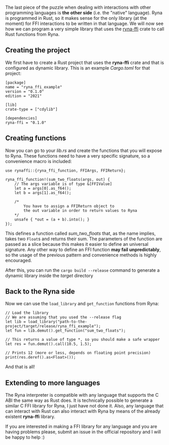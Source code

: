 The last piece of the puzzle when dealing with interactions with other programming languages is **the other side** (i.e. the "native" language). Ryna is programmed
in Rust, so it makes sense for the only library (at the moment) for FFI interactions to be written in that language. We will now see how we can program a very simple 
library that uses the [ryna-ffi](https://crates.io/crates/ryna-ffi) crate to call Rust functions from Ryna.

## Creating the project

We first have to create a Rust project that uses the **ryna-ffi** crate and that is configured as dynamic library. This is an example *Cargo.toml* for that project:

```
[package]
name = "ryna_ffi_example"
version = "0.1.0"
edition = "2021"

[lib]
crate-type = ["cdylib"]

[dependencies]
ryna-ffi = "0.1.0"
```

## Creating functions

Now you can go to your *lib.rs* and create the functions that you will expose to Ryna. These functions need to have a very specific signature, so a convenience macro
is included:

```
use rynaffi::{ryna_ffi_function, FFIArgs, FFIReturn};

ryna_ffi_function!(sum_two_floats(args, out) {
    // The args variable is of type &[FFIValue]
    let a = args[0].as_f64();
    let b = args[1].as_f64();

    /*
        You have to assign a FFIReturn object to 
        the out variable in order to return values to Ryna
    */
    unsafe { *out = (a + b).into(); }
});
```

This defines a function called *sum_two_floats* that, as the name implies, takes two `Float`s and returns their sum. The parameters of the function are passed as a
slice because this makes it easier to define an universal signature. Any other way to define an FFI function **may fail unpredictably**, so the usage of the previous pattern
and convenience methods is highly encouraged. 

After this, you can run the `cargo build --release` command to generate a dynamic library inside the *target* directory

## Back to the Ryna side

Now we can use the `load_library` and `get_function` functions from Ryna:

```
// Load the library
// We are assuming that you used the --release flag
let lib = load_library("path-to-the-project/target/release/ryna_ffi_example");
let fun = lib.demut().get_function("sum_two_floats");

// This returns a value of type *, so you should make a safe wrapper
let res = fun.demut().call(10.5, 1.5);

// Prints 12 (more or less, depends on floating point precision)
print(res.deref().as<Float>());
```

And that is all!

## Extending to more languages

The Ryna interpreter is compatible with any language that supports the C ABI the same way as Rust does. It is technically possible to generate a similar C FFI library for
Ryna, I just have not done it. Also, any language that can interact with Rust can also interact with Ryna by means of the already existent **ryna-ffi** library.

If you are interested in making a FFI library for any language and you are having problems please, submit an issue in the official repository and I will be happy to help :)
